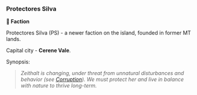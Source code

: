 ### Protectores Silva
**🪪 Faction**

Protectores Silva (PS) - a newer faction on the island, founded in former MT lands.

Capital city - **Cerene Vale**.

Synopsis:
> *Zeithalt is changing, under threat from unnatural disturbances and behavior (see [Corruption](/corruption.md)). We must protect her and live in balance with nature to thrive long-term.*
